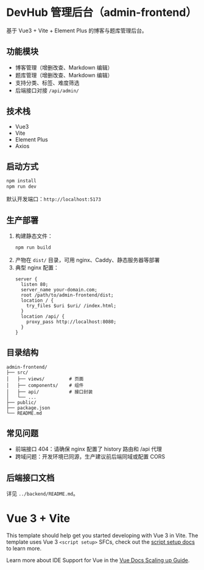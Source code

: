 # DevHub 管理后台（admin-frontend）

基于 Vue3 + Vite + Element Plus 的博客与题库管理后台。

## 功能模块
- 博客管理（增删改查、Markdown 编辑）
- 题库管理（增删改查、Markdown 编辑）
- 支持分类、标签、难度筛选
- 后端接口对接 `/api/admin/`

## 技术栈
- Vue3
- Vite
- Element Plus
- Axios

## 启动方式
```bash
npm install
npm run dev
```

默认开发端口：`http://localhost:5173`

## 生产部署
1. 构建静态文件：
   ```bash
   npm run build
   ```
2. 产物在 `dist/` 目录，可用 nginx、Caddy、静态服务器等部署
3. 典型 nginx 配置：
   ```nginx
   server {
     listen 80;
     server_name your-domain.com;
     root /path/to/admin-frontend/dist;
     location / {
       try_files $uri $uri/ /index.html;
     }
     location /api/ {
       proxy_pass http://localhost:8080;
     }
   }
   ```

## 目录结构
```
admin-frontend/
├── src/
│   ├── views/         # 页面
│   ├── components/    # 组件
│   ├── api/           # 接口封装
│   └── ...
├── public/
├── package.json
└── README.md
```

## 常见问题
- 前端接口 404：请确保 nginx 配置了 history 路由和 /api 代理
- 跨域问题：开发环境已同源，生产建议前后端同域或配置 CORS

## 后端接口文档
详见 `../backend/README.md`。

# Vue 3 + Vite

This template should help get you started developing with Vue 3 in Vite. The template uses Vue 3 `<script setup>` SFCs, check out the [script setup docs](https://v3.vuejs.org/api/sfc-script-setup.html#sfc-script-setup) to learn more.

Learn more about IDE Support for Vue in the [Vue Docs Scaling up Guide](https://vuejs.org/guide/scaling-up/tooling.html#ide-support).
